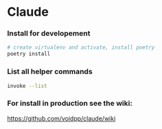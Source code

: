 # Claude

### Install for developement

```bash
# create virtualenv and activate, install poetry
poetry install
```

### List all helper commands

```bash
invoke --list
```

### For install in production see the wiki:

https://github.com/voidpp/claude/wiki

